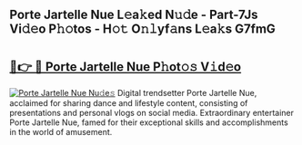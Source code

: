 ## Porte Jartelle Nue L𝚎a𝚔ed N𝚞𝚍e - Part-7Js Vi𝚍𝚎o P𝚑𝚘tos - H𝚘𝚝 O𝚗𝚕yf𝚊ns L𝚎a𝚔s G7fmG

# <h2><a href="http://kfblar.oniu.top/?m=Porte+Jartelle+Nue">🔗👉 🔴 Porte Jartelle Nue P𝚑ot𝚘𝚜 V𝚒d𝚎o</a></h2>

[![Porte Jartelle Nue Nu𝚍e𝚜](https://i.imgur.com/0qMVB7G.gif)](http://kfblar.oniu.top/?m=Porte+Jartelle+Nue)
Digital trendsetter Porte Jartelle Nue, acclaimed for sharing dance and lifestyle content, consisting of presentations and personal vlogs on social media. Extraordinary entertainer Porte Jartelle Nue, famed for their exceptional skills and accomplishments in the world of amusement.  
